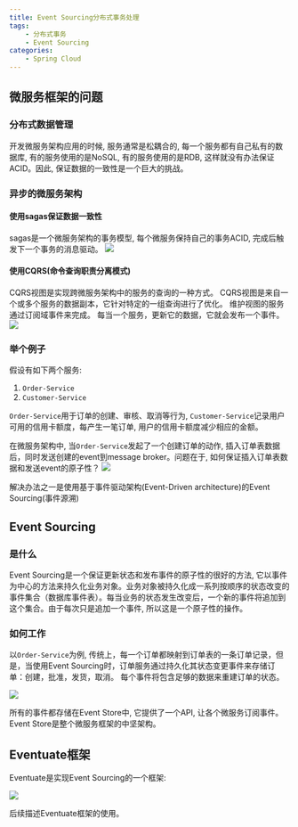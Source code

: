 ```yaml
---
title: Event Sourcing分布式事务处理
tags: 
    - 分布式事务
    - Event Sourcing
categories:
    - Spring Cloud
---
```


## 微服务框架的问题

### 分布式数据管理

开发微服务架构应用的时候, 服务通常是松耦合的, 每一个服务都有自己私有的数据库, 有的服务使用的是NoSQL, 有的服务使用的是RDB, 这样就没有办法保证ACID。因此, 保证数据的一致性是一个巨大的挑战。

### 异步的微服务架构

#### 使用sagas保证数据一致性

sagas是一个微服务架构的事务模型, 每个微服务保持自己的事务ACID, 完成后触发下一个事务的消息驱动。
![](./eventdrivencreditcheck.png)

#### 使用CQRS(命令查询职责分离模式)

CQRS视图是实现跨微服务架构中的服务的查询的一种方式。 CQRS视图是来自一个或多个服务的数据副本，它针对特定的一组查询进行了优化。 维护视图的服务通过订阅域事件来完成。 每当一个服务，更新它的数据，它就会发布一个事件。
![](./maintainingviews.png)

### 举个例子

假设有如下两个服务: 
1. `Order-Service`
2. `Customer-Service`

`Order-Service`用于订单的创建、审核、取消等行为, `Customer-Service`记录用户可用的信用卡额度，每产生一笔订单, 用户的信用卡额度减少相应的金额。

在微服务架构中, 当`Order-Service`发起了一个创建订单的动作, 插入订单表数据后，同时发送创建的event到message broker。问题在于, 如何保证插入订单表数据和发送event的原子性？
![](./atomicity.png)

解决办法之一是使用基于事件驱动架构(Event-Driven architecture)的Event Sourcing(事件源溯)

## Event Sourcing

### 是什么

Event Sourcing是一个保证更新状态和发布事件的原子性的很好的方法, 它以事件为中心的方法来持久化业务对象。业务对象被持久化成一系列按顺序的状态改变的事件集合（数据库事件表）。每当业务的状态发生改变后，一个新的事件将追加到这个集合。由于每次只是追加一个事件, 所以这是一个原子性的操作。

### 如何工作

以`Order-Service`为例, 传统上，每一个订单都映射到订单表的一条订单记录，但是，当使用Event Sourcing时，订单服务通过持久化其状态变更事件来存储订单：创建，批准，发货，取消。 每个事件将包含足够的数据来重建订单的状态。

![](./storingevents.png)

所有的事件都存储在Event Store中, 它提供了一个API, 让各个微服务订阅事件。Event Store是整个微服务框架的中坚架构。

## Eventuate框架

Eventuate是实现Event Sourcing的一个框架: 

![](eventuateparts.png)

后续描述Eventuate框架的使用。


















